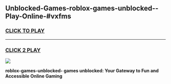 
## Unblocked-Games-roblox-games-unblocked--Play-Online-#vxfms
<h3>
<a href="https://premium.freeplayer.one?title=roblox-games-unblocked-&ref=27F">CLICK TO PLAY</a></h3>
<hr>

<h3>
<a href="https://premium.freeplayer.one?title=roblox-games-unblocked-&ref=27F">CLICK 2 PLAY</a>
  
</h3>

<a href="https://premium.freeplayer.one?title=roblox-games-unblocked-&ref=27F"><img src="https://clearcache.store/games.png"></a>


**roblox-games-unblocked- games unblocked: Your Gateway to Fun and Accessible Online Gaming**
